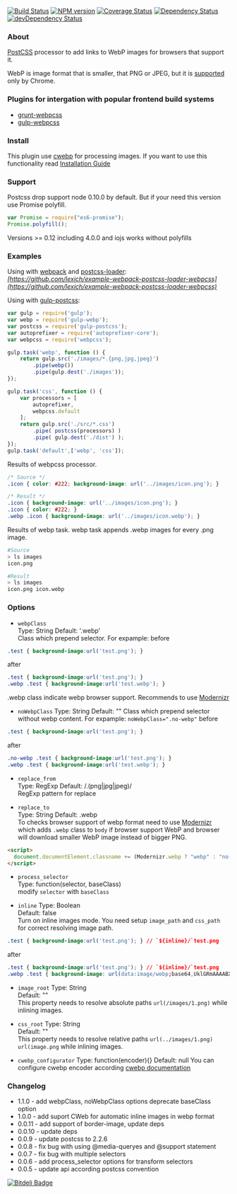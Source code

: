[![Build Status](https://travis-ci.org/lexich/webpcss.svg)](https://travis-ci.org/lexich/webpcss)
[![NPM version](https://badge.fury.io/js/webpcss.svg)](http://badge.fury.io/js/webpcss)
[![Coverage Status](https://coveralls.io/repos/lexich/webpcss/badge.png)](https://coveralls.io/r/lexich/webpcss)
[![Dependency Status](https://david-dm.org/lexich/webpcss.png)](https://david-dm.org/lexich/webpcss)
[![devDependency Status](https://david-dm.org/lexich/webpcss/dev-status.png)](https://david-dm.org/lexich/webpcss)

### About
[PostCSS](https://github.com/postcss/postcss) processor to add links to WebP images for browsers that support it.

WebP is image format that is smaller, that PNG or JPEG, but it is [supported](http://caniuse.com/webp) only by Chrome.

### Plugins for intergation with popular frontend build systems
* [grunt-webpcss](https://github.com/lexich/grunt-webpcss)
* [gulp-webpcss](https://github.com/lexich/gulp-webpcss)

### Install
This plugin use [cwebp](https://github.com/Intervox/node-webp) for processing images. If you want to use this functionality read [Installation Guide](https://github.com/Intervox/node-webp#installation)

### Support
Postcss drop support node 0.10.0 by default. But if your need this version
use Promise polyfill.
```js
var Promise = require("es6-promise");
Promise.polyfill();
```
Versions >= 0.12 including 4.0.0 and iojs works without polyfills

### Examples
Using with [webpack](https://webpack.github.io/) and [postcss-loader](https://github.com/postcss/postcss-loader):
*[https://github.com/lexich/example-webpack-postcss-loader-webpcss](https://github.com/lexich/example-webpack-postcss-loader-webpcss)*


Using with [gulp-postcss](https://github.com/w0rm/gulp-postcss):

```js
var gulp = require('gulp');
var webp = require('gulp-webp');
var postcss = require('gulp-postcss');
var autoprefixer = require('autoprefixer-core');
var webpcss = require('webpcss');

gulp.task('webp', function () {
    return gulp.src('./images/*.{png,jpg,jpeg}')
        .pipe(webp())
        .pipe(gulp.dest('./images'));
});

gulp.task('css', function () {
    var processors = [
        autoprefixer,
        webpcss.default
    ];
    return gulp.src('./src/*.css')
        .pipe( postcss(processors) )
        .pipe( gulp.dest('./dist') );
});
gulp.task('default',['webp', 'css']);
```

Results of webpcss processor.

```css
/* Source */
.icon { color: #222; background-image: url('../images/icon.png'); }

/* Result */
.icon { background-image: url('../images/icon.png'); }
.icon { color: #222; }
.webp .icon { background-image: url('../images/icon.webp'); }
```

Results of webp task.
webp task appends .webp images for every .png image.

```sh
#Source
> ls images
icon.png

#Result
> ls images
icon.png icon.webp
```

### Options

- `webpClass`  
Type: String 
Default: '.webp'  
Class which prepend selector. For expample:
before

```css
.test { background-image:url('test.png'); }
```

after

```css
.test { background-image:url('test.png'); }
.webp .test { background-image:url('test.webp'); }
```
.webp class indicate webp browser support. Recommends to use [Modernizr](http://modernizr.com/)

- `noWebpClass`
Type: String
Default: ""
Class which prepend selector without webp content. For expample:
`noWebpClass=".no-webp"`
before

```css
.test { background-image:url('test.png'); }
```

after

```css
.no-webp .test { background-image:url('test.png'); }
.webp .test { background-image:url('test.webp'); }
```

- `replace_from`  
Type: RegExp 
Default: /\.(png|jpg|jpeg)/  
RegExp pattern for replace

- `replace_to`  
Type: String 
Default: .webp  
To checks browser support of webp format need to use [Modernizr](http://modernizr.com/) which adds `.webp` class to `body` if browser support WebP and browser will download smaller WebP image instead of bigger PNG.
```html
<script>
  document.documentElement.classname += (Modernizr.webp ? "webp" : "no-webp");
</script>
```


- `process_selector`  
Type: function(selector, baseClass)  
modify `selector` with `baseClass`  

- `inline`
Type: Boolean  
Default: false  
Turn on inline images mode. You need setup `image_path` and `css_path` for 
correct resolving image path.

```css
.test { background-image:url('test.png'); } // `${inline}/`test.png
```
after
```css
.test { background-image:url('test.png'); } // `${inline}/`test.png
.webp .test { background-image: url(data:image/webp;base64,UklGRmAAAABXRUJQVlA4IFQAAADwAQCdASoKAAgAAgA0JQBOgB6XKgsI3ogA/gEAtARF3E8iPiuncdF4zSgVjkZEgIatdknUme0fy3LBWFwbOjWUoaOOso78HmdNsa5gir1gmEwgAAA=); }
```

- `image_root`
Type: String  
Default: ""    
This property needs to resolve absolute paths `url(/images/1.png)` while inlining images.

- `css_root`
Type: String  
Default: ""    
This property needs to resolve relative paths `url(../images/1.png)` `url(image.png` while inlining images.

- `cwebp_configurator`
Type: function(encoder){}
Default: null
You can configure cwebp encoder according [cwebp documentation](https://github.com/Intervox/node-webp#specifying-conversion-options)

### Changelog
- 1.1.0 - add webpClass, noWebpClass options deprecate baseClass option
- 1.0.0 - add suport CWeb for automatic inline images in webp format
- 0.0.11 - add support of border-image, update deps
- 0.0.10 - update deps
- 0.0.9 - update postcss to 2.2.6
- 0.0.8 - fix bug with using @media-queryes and @support statement
- 0.0.7 - fix bug with multiple selectors
- 0.0.6 - add process_selector options for transform selectors
- 0.0.5 - update api according postcss convention


[![Bitdeli Badge](https://d2weczhvl823v0.cloudfront.net/lexich/webpcss/trend.png)](https://bitdeli.com/free "Bitdeli Badge")

